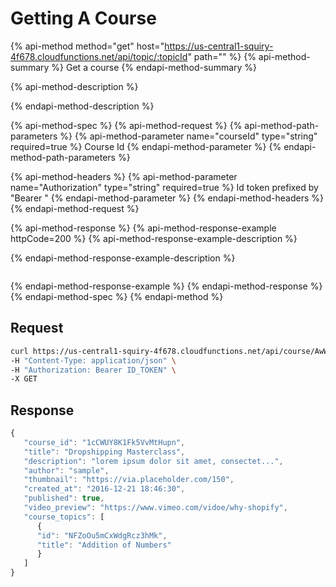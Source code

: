 # Getting A Course

{% api-method method="get" host="https://us-central1-squiry-4f678.cloudfunctions.net/api/topic/:topicId" path="" %}
{% api-method-summary %}
Get a course
{% endapi-method-summary %}

{% api-method-description %}

{% endapi-method-description %}

{% api-method-spec %}
{% api-method-request %}
{% api-method-path-parameters %}
{% api-method-parameter name="courseId" type="string" required=true %}
Course Id
{% endapi-method-parameter %}
{% endapi-method-path-parameters %}

{% api-method-headers %}
{% api-method-parameter name="Authorization" type="string" required=true %}
Id token prefixed by "Bearer "
{% endapi-method-parameter %}
{% endapi-method-headers %}
{% endapi-method-request %}

{% api-method-response %}
{% api-method-response-example httpCode=200 %}
{% api-method-response-example-description %}

{% endapi-method-response-example-description %}

```text

```

{% endapi-method-response-example %}
{% endapi-method-response %}
{% endapi-method-spec %}
{% endapi-method %}

## **Request**

```bash
curl https://us-central1-squiry-4f678.cloudfunctions.net/api/course/AwWaRuYt94iCex4rtE4X \
-H "Content-Type: application/json" \
-H "Authorization: Bearer ID_TOKEN" \
-X GET
```

## **Response**

```javascript
{
   "course_id": "1cCWUY8K1Fk5VvMtHupn",
   "title": "Dropshipping Masterclass",
   "description": "lorem ipsum dolor sit amet, consectet...",
   "author": "sample",
   "thumbnail": "https://via.placeholder.com/150",
   "created_at": "2016-12-21 18:46:30",
   "published": true,
   "video_preview": "https://www.vimeo.com/vidoe/why-shopify",
   "course_topics": [
      {
      "id": "NFZoOu5mCxWdgRcz3hMk",
      "title": "Addition of Numbers"
      }
   ]
}
```
